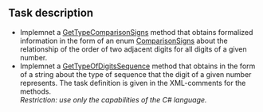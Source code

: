 ## Task description

- Implemnet a [GetTypeComparisonSigns](Numbers/IntegerExtensions.cs#L15) method that obtains formalized information in the form of an enum [ComparisonSigns](Numbers/ComparisonSigns.cs#L6) about the relationship of the order of two adjacent digits for all digits of a given number.
- Implemnet a [GetTypeOfDigitsSequence](Numbers/IntegerExtensions.cs#L25) method that obtains in the form of a string about the type of sequence that the digit of a given number represents. The task definition is given in the XML-comments for the methods.    
_Restriction: use only the capabilities of the C# language._